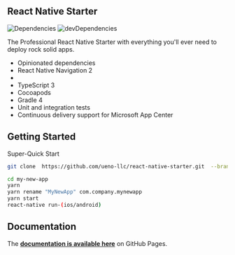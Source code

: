 ## React Native Starter

![Dependencies](https://david-dm.org/ueno-llc/react-native-starter/status.svg) ![devDependencies](https://david-dm.org/ueno-llc/react-native-starter/dev-status.svg)

The Professional React Native Starter with everything you'll ever need to deploy rock solid apps.

- Opinionated dependencies
- React Native Navigation 2
-
- TypeScript 3
- Cocoapods
- Gradle 4
- Unit and integration tests
- Continuous delivery support for Microsoft App Center

## Getting Started

Super-Quick Start

```bash
git clone  https://github.com/ueno-llc/react-native-starter.git  --branch alpha my-new-app
```

```bash
cd my-new-app
yarn
yarn rename "MyNewApp" com.company.mynewapp
yarn start
react-native run-(ios/android)
```

## Documentation

The **[documentation is available here](https://libratechs.github.io/react-native-starter)** on GitHub Pages.
